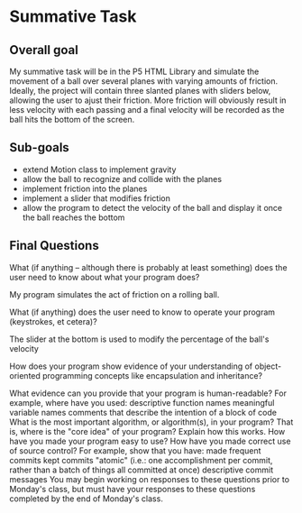 # Summative Task

## Overall goal

My summative task will be in the P5 HTML Library and simulate the movement of a ball over several planes with varying amounts of friction. Ideally, the project will contain three slanted planes with sliders below, allowing the user to ajust their friction. More friction will obviously result in less velocity with each passing and a final velocity will be recorded as the ball hits the bottom of the screen.

## Sub-goals

* extend Motion class to implement gravity
* allow the ball to recognize and collide with the planes
* implement friction into the planes
* implement a slider that modifies friction
* allow the program to detect the velocity of the ball and display it once the ball reaches the bottom

## Final Questions
 
What (if anything – although there is probably at least something) does the user need to know about what your program does?

My program simulates the act of friction on a rolling ball.


What (if anything) does the user need to know to operate your program (keystrokes, et cetera)?

The slider at the bottom is used to modify the percentage of the ball's velocity


How does your program show evidence of your understanding of object-oriented programming concepts like encapsulation and inheritance?



What evidence can you provide that your program is human-readable?
For example, where have you used:
descriptive function names
meaningful variable names
comments that describe the intention of a block of code
What is the most important algorithm, or algorithm(s), in your program?
That is, where is the "core idea" of your program?
Explain how this works.
How have you made your program easy to use?
How have you made correct use of source control?
For example, show that you have:
made frequent commits
kept commits "atomic" (i.e.: one accomplishment per commit, rather than a batch of things all committed at once)
descriptive commit messages
You may begin working on responses to these questions prior to Monday's class, but must have your responses to these questions completed by the end of Monday's class.
 
